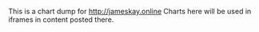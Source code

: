 This is a chart dump for http://jameskay.online
Charts here will be used in iframes in content posted there.
